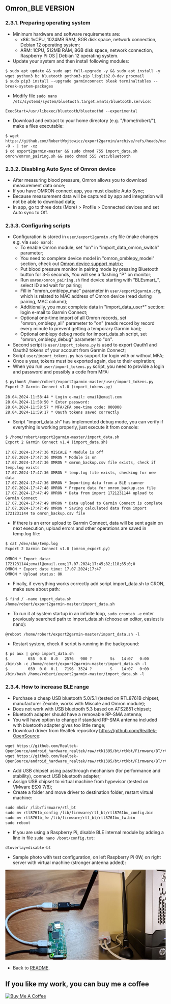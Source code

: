## Omron_BLE VERSION

### 2.3.1. Preparing operating system
- Minimum hardware and software requirements are:
  - x86: 1vCPU, 1024MB RAM, 8GB disk space, network connection, Debian 12 operating system;
  - ARM: 1CPU, 512MB RAM, 8GB disk space, network connection, Raspberry Pi OS | Debian 12 operating system.
- Update your system and then install following modules:
```
$ sudo apt update && sudo apt full-upgrade -y && sudo apt install -y wget python3 bc bluetooth python3-pip libglib2.0-dev procmail
$ sudo pip3 install --upgrade garminconnect bleak terminaltables --break-system-packages
```
- Modify file `sudo nano /etc/systemd/system/bluetooth.target.wants/bluetooth.service`:
```
ExecStart=/usr/libexec/bluetooth/bluetoothd --experimental
```
- Download and extract to your home directory (e.g. "/home/robert/"), make a files executable:
```
$ wget https://github.com/RobertWojtowicz/export2garmin/archive/refs/heads/master.tar.gz -O - | tar -xz
$ cd export2garmin-master && sudo chmod 755 import_data.sh omron/omron_pairing.sh && sudo chmod 555 /etc/bluetooth
```
### 2.3.2. Disabling Auto Sync of Omron device
- After measuring blood pressure, Omron allows you to download measurement data once;
- If you have OMRON connect app, you must disable Auto Sync;
- Because measurement data will be captured by app and integration will not be able to download data;
- In app, go to three dots (More) > Profile > Connected devices and set Auto sync to Off.

### 2.3.3. Configuring scripts
- Configuration is stored in `user/export2garmin.cfg` file (make changes e.g. via `sudo nano`):
  - To enable Omron module, set "on" in "import_data_omron_switch" parameter;
  - You need to complete device model in "omron_omblepy_model" section, check out [Omron device support matrix](https://github.com/userx14/omblepy?tab=readme-ov-file#omron-device-support-matrix);
  - Put blood pressure monitor in pairing mode by pressing Bluetooth button for 3-5 seconds, You will see a flashing "P" on monitor;
  - Run `omron/omron_pairing.sh` find device starting with “BLEsmart_”, select ID and wait for pairing;
  - Fill in "omron_omblepy_mac" parameter in `user/export2garmin.cfg`, which is related to MAC address of Omron device (read during pairing, MAC column);
  - Additionally, you must complete data in "import_data_user*" section: login e-mail to Garmin Connect;
  - Optional one-time import of all Omron records, set "omron_omblepy_all" parameter to "on" (reads record by record every minute to prevent getting a temporary Garmin ban);
  - Optional omblepy debug mode for import_data.sh script, set "omron_omblepy_debug" parameter to "on".
- Second script is `user/import_tokens.py` is used to export Oauth1 and Oauth2 tokens of your account from Garmin Connect;
- Script `user/import_tokens.py` has support for login with or without MFA;
- Once a year, tokens must be exported again, due to their expiration;
- When you run `user/import_tokens.py` script, you need to provide a login and password and possibly a code from MFA:
```
$ python3 /home/robert/export2garmin-master/user/import_tokens.py
Export 2 Garmin Connect v1.0 (import_tokens.py)

28.04.2024-11:58:44 * Login e-mail: email@email.com
28.04.2024-11:58:50 * Enter password:
28.04.2024-11:58:57 * MFA/2FA one-time code: 000000
28.04.2024-11:59:17 * Oauth tokens saved correctly
```
- Script "import_data.sh" has implemented debug mode, you can verify if everything is working properly, just execute it from console:
```
$ /home/robert/export2garmin-master/import_data.sh
Export 2 Garmin Connect v1.4 (import_data.sh)

17.07.2024-17:47:36 MISCALE * Module is off
17.07.2024-17:47:36 OMRON * Module is on
17.07.2024-17:47:36 OMRON * omron_backup.csv file exists, check if temp.log exists
17.07.2024-17:47:36 OMRON * temp.log file exists, checking for new data
17.07.2024-17:47:36 OMRON * Importing data from a BLE scanner
17.07.2024-17:47:48 OMRON * Prepare data for omron_backup.csv file
17.07.2024-17:47:49 OMRON * Data from import 1721231144 upload to Garmin Connect
17.07.2024-17:47:49 OMRON * Data upload to Garmin Connect is complete
17.07.2024-17:47:49 OMRON * Saving calculated data from import 1721231144 to omron_backup.csv file
```
- If there is an error upload to Garmin Connect, data will be sent again on next execution, upload errors and other operations are saved in temp.log file:
```
$ cat /dev/shm/temp.log
Export 2 Garmin Connect v1.0 (omron_export.py)

OMRON * Import data: 1721231144;email@email.com;17.07.2024;17:45;82;118;65;0;0
OMRON * Export date time: 17.07.2024;17:47
OMRON * Upload status: OK
```
- Finally, if everything works correctly add script import_data.sh to CRON, make sure about path:
```
$ find / -name import_data.sh
/home/robert/export2garmin-master/import_data.sh
```
- To run it at system startup in an infinite loop, `sudo crontab -e` enter previously searched path to import_data.sh (choose an editor, easiest is nano):
```
@reboot /home/robert/export2garmin-master/import_data.sh -l
```
- Restart system, check if script is running in the background:
```
$ ps aux | grep import_data.sh
$         655  0.0  0.0   2576   900 ?        Ss   14:07   0:00 /bin/sh -c /home/robert/export2garmin-master/import_data.sh -l
$         659  0.0  0.1   7196  3524 ?        S    14:07   0:00 /bin/bash /home/robert/export2garmin-master/import_data.sh -l
```

### 2.3.4. How to increase BLE range
- Purchase a cheap USB bluetooth 5.0/5.1 (tested on RTL8761B chipset, manufacturer Zexmte, works with Miscale and Omron module);
- Does not work with USB bluetooth 5.3 based on ATS2851 chipset;
- Bluetooth adapter should have a removable RP-SMA antenna;
- You will have option to change if standard RP-SMA antenna included with bluetooth adapter gives too little range;
- Download driver from Realtek repository https://github.com/Realtek-OpenSource:
```
wget https://github.com/Realtek-OpenSource/android_hardware_realtek/raw/rtk1395/bt/rtkbt/Firmware/BT/rtl8761b_fw
wget https://github.com/Realtek-OpenSource/android_hardware_realtek/raw/rtk1395/bt/rtkbt/Firmware/BT/rtl8761b_config
```
- Add USB chipset using passthrough mechanism (for performance and stability), connect USB bluetooth adapter;
- Assign USB chipset to virtual machine from hypevisor (tested on VMware ESXi 7/8);
- Create a folder and move driver to destination folder, restart virtual machine:
```
sudo mkdir /lib/firmware/rtl_bt
sudo mv rtl8761b_config /lib/firmware/rtl_bt/rtl8761bu_config.bin
sudo mv rtl8761b_fw /lib/firmware/rtl_bt/rtl8761bu_fw.bin
sudo reboot
```
- If you are using a Raspberry Pi, disable BLE internal module by adding a line in file `sudo nano /boot/config.txt`:
```
dtoverlay=disable-bt
```
- Sample photo with test configuration, on left Raspberry Pi 0W, on right server with virtual machine (stronger antenna added):

![alt text](https://github.com/RobertWojtowicz/export2garmin/blob/master/manuals/usb.jpg)
- Back to [README](https://github.com/RobertWojtowicz/export2garmin/blob/master/README.md).

## If you like my work, you can buy me a coffee
<a href="https://www.buymeacoffee.com/RobertWojtowicz" target="_blank"><img src="https://cdn.buymeacoffee.com/buttons/default-orange.png" alt="Buy Me A Coffee" height="41" width="174"></a>